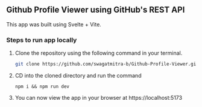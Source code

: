 ## Github Profile Viewer using GitHub's REST API

This app was built using Svelte + Vite.


### Steps to run app locally

1. Clone the repository using the following command in your terminal.

    ```bash
    git clone https://github.com/swagatmitra-b/Github-Profile-Viewer.git
    ```

2. CD into the cloned directory and run the command 

    ```
    npm i && npm run dev
    ```
3. You can now view the app in your browser at https://localhost:5173